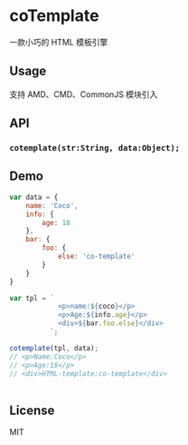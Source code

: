 # coTemplate

一款小巧的 HTML 模板引擎

## Usage 

支持 AMD、CMD、CommonJS 模块引入

## API

### `cotemplate(str:String, data:Object);`

## Demo

``` javascript
var data = {
    name: 'Coco',
    info: {
        age: 18
    },
    bar: {
        foo: {
            else: 'co-template'
        }
    }
}

var tpl = `
            <p>name:${coco}</p>
            <p>Age:${info.age}</p>
            <div>${bar.foo.else}</div>
          `;

cotemplate(tpl, data);
// <p>Name:Coco</p>        
// <p>Age:18</p>        
// <div>HTML-template:co-template</div>
          
```

## License

MIT
